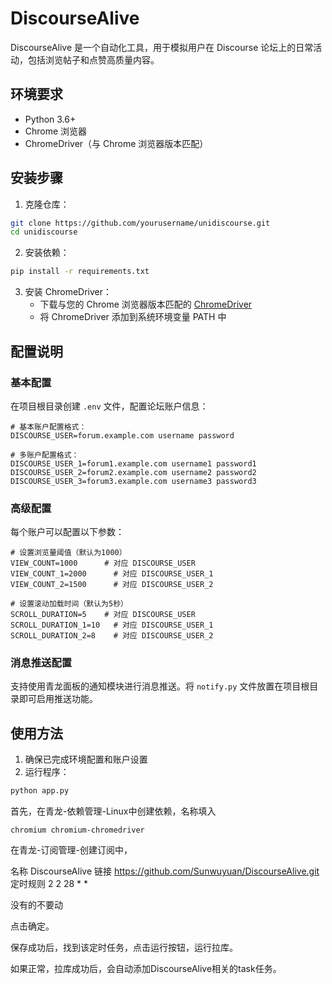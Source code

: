 # DiscourseAlive

DiscourseAlive 是一个自动化工具，用于模拟用户在 Discourse 论坛上的日常活动，包括浏览帖子和点赞高质量内容。


## 环境要求

- Python 3.6+
- Chrome 浏览器
- ChromeDriver（与 Chrome 浏览器版本匹配）

## 安装步骤

1. 克隆仓库：
```bash
git clone https://github.com/yourusername/unidiscourse.git
cd unidiscourse
```

2. 安装依赖：
```bash
pip install -r requirements.txt
```

3. 安装 ChromeDriver：
   - 下载与您的 Chrome 浏览器版本匹配的 [ChromeDriver](https://sites.google.com/chromium.org/driver/)
   - 将 ChromeDriver 添加到系统环境变量 PATH 中

## 配置说明

### 基本配置

在项目根目录创建 `.env` 文件，配置论坛账户信息：

```env
# 基本账户配置格式：
DISCOURSE_USER=forum.example.com username password

# 多账户配置格式：
DISCOURSE_USER_1=forum1.example.com username1 password1
DISCOURSE_USER_2=forum2.example.com username2 password2
DISCOURSE_USER_3=forum3.example.com username3 password3
```

### 高级配置

每个账户可以配置以下参数：

```env
# 设置浏览量阈值（默认为1000）
VIEW_COUNT=1000      # 对应 DISCOURSE_USER
VIEW_COUNT_1=2000      # 对应 DISCOURSE_USER_1
VIEW_COUNT_2=1500      # 对应 DISCOURSE_USER_2

# 设置滚动加载时间（默认为5秒）
SCROLL_DURATION=5    # 对应 DISCOURSE_USER
SCROLL_DURATION_1=10   # 对应 DISCOURSE_USER_1
SCROLL_DURATION_2=8    # 对应 DISCOURSE_USER_2
```

### 消息推送配置

支持使用青龙面板的通知模块进行消息推送。将 `notify.py` 文件放置在项目根目录即可启用推送功能。

## 使用方法

1. 确保已完成环境配置和账户设置
2. 运行程序：
```bash
python app.py
```

首先，在青龙-依赖管理-Linux中创建依赖，名称填入
```
chromium chromium-chromedriver
```

在青龙-订阅管理-创建订阅中，

名称 DiscourseAlive
链接 https://github.com/Sunwuyuan/DiscourseAlive.git
定时规则 2 2 28 * *

没有的不要动

点击确定。

保存成功后，找到该定时任务，点击运行按钮，运行拉库。


如果正常，拉库成功后，会自动添加DiscourseAlive相关的task任务。

